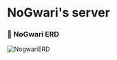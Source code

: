 # NoGwari's server

### 📘 NoGwari ERD

![NogwariERD](https://github.com/NoGwari/server/assets/108740187/ef7e6761-8cde-4a82-b687-6ad68073e332) 


